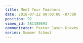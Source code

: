 ```yaml
---
title: Meet Your Teachers
date: 2018-07-22 00:00:00 -07:00
position: 92
vimeo_id: 281180693
communicator: Pastor Jason Graves
series: Summer School
---
```


